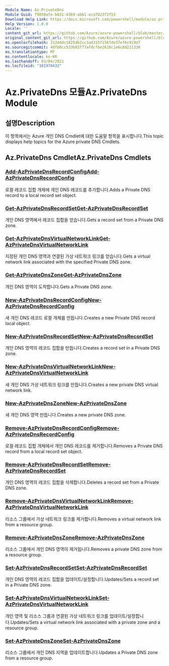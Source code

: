 ```yaml
---
Module Name: Az.PrivateDns
Module Guid: f9850afe-b631-4369-ab61-eca7023f2f53
Download Help Link: https://docs.microsoft.com/powershell/module/az.privatedns
Help Version: 1.0.0
Locale: ''
content_git_url: https://github.com/Azure/azure-powershell/blob/master/src/PrivateDns/PrivateDns/help/Az.PrivateDNS.md
original_content_git_url: https://github.com/Azure/azure-powershell/blob/master/src/PrivateDns/PrivateDns/help/Az.PrivateDNS.md
ms.openlocfilehash: 312d4dc1825d62cc3ad315f1567de37ef6c919d7
ms.sourcegitcommit: 4dfb0cc533b83f77afdcfbe2618c1e6c8d221330
ms.translationtype: MT
ms.contentlocale: ko-KR
ms.lasthandoff: 03/04/2021
ms.locfileid: "101970432"
---
```

# <span data-ttu-id="f5f6a-101">Az.PrivateDns 모듈</span><span class="sxs-lookup"><span data-stu-id="f5f6a-101">Az.PrivateDns Module</span></span>
## <span data-ttu-id="f5f6a-102">설명</span><span class="sxs-lookup"><span data-stu-id="f5f6a-102">Description</span></span>
<span data-ttu-id="f5f6a-103">이 항목에서는 Azure 개인 DNS Cmdlet에 대한 도움말 항목을 표시합니다.</span><span class="sxs-lookup"><span data-stu-id="f5f6a-103">This topic displays help topics for the Azure private DNS Cmdlets.</span></span>

## <span data-ttu-id="f5f6a-104">Az.PrivateDns Cmdlet</span><span class="sxs-lookup"><span data-stu-id="f5f6a-104">Az.PrivateDns Cmdlets</span></span>
### [<span data-ttu-id="f5f6a-105">Add-AzPrivateDnsRecordConfig</span><span class="sxs-lookup"><span data-stu-id="f5f6a-105">Add-AzPrivateDnsRecordConfig</span></span>](Add-AzPrivateDnsRecordConfig.md)
<span data-ttu-id="f5f6a-106">로컬 레코드 집합 개체에 개인 DNS 레코드를 추가합니다.</span><span class="sxs-lookup"><span data-stu-id="f5f6a-106">Adds a Private DNS record to a local record set object.</span></span>

### [<span data-ttu-id="f5f6a-107">Get-AzPrivateDnsRecordSet</span><span class="sxs-lookup"><span data-stu-id="f5f6a-107">Get-AzPrivateDnsRecordSet</span></span>](Get-AzPrivateDnsRecordSet.md)
<span data-ttu-id="f5f6a-108">개인 DNS 영역에서 레코드 집합을 얻습니다.</span><span class="sxs-lookup"><span data-stu-id="f5f6a-108">Gets a record set from a Private DNS zone.</span></span>

### [<span data-ttu-id="f5f6a-109">Get-AzPrivateDnsVirtualNetworkLink</span><span class="sxs-lookup"><span data-stu-id="f5f6a-109">Get-AzPrivateDnsVirtualNetworkLink</span></span>](Get-AzPrivateDnsVirtualNetworkLink.md)
<span data-ttu-id="f5f6a-110">지정된 개인 DNS 영역과 연결된 가상 네트워크 링크를 얻습니다.</span><span class="sxs-lookup"><span data-stu-id="f5f6a-110">Gets a virtual network link associated with the specified Private DNS zone.</span></span>

### [<span data-ttu-id="f5f6a-111">Get-AzPrivateDnsZone</span><span class="sxs-lookup"><span data-stu-id="f5f6a-111">Get-AzPrivateDnsZone</span></span>](Get-AzPrivateDnsZone.md)
<span data-ttu-id="f5f6a-112">개인 DNS 영역이 도착합니다.</span><span class="sxs-lookup"><span data-stu-id="f5f6a-112">Gets a Private DNS zone.</span></span>

### [<span data-ttu-id="f5f6a-113">New-AzPrivateDnsRecordConfig</span><span class="sxs-lookup"><span data-stu-id="f5f6a-113">New-AzPrivateDnsRecordConfig</span></span>](New-AzPrivateDnsRecordConfig.md)
<span data-ttu-id="f5f6a-114">새 개인 DNS 레코드 로컬 개체를 만듭니다.</span><span class="sxs-lookup"><span data-stu-id="f5f6a-114">Creates a new Private DNS record local object.</span></span>

### [<span data-ttu-id="f5f6a-115">New-AzPrivateDnsRecordSet</span><span class="sxs-lookup"><span data-stu-id="f5f6a-115">New-AzPrivateDnsRecordSet</span></span>](New-AzPrivateDnsRecordSet.md)
<span data-ttu-id="f5f6a-116">개인 DNS 영역의 레코드 집합을 만듭니다.</span><span class="sxs-lookup"><span data-stu-id="f5f6a-116">Creates a record set in a Private DNS zone.</span></span>

### [<span data-ttu-id="f5f6a-117">New-AzPrivateDnsVirtualNetworkLink</span><span class="sxs-lookup"><span data-stu-id="f5f6a-117">New-AzPrivateDnsVirtualNetworkLink</span></span>](New-AzPrivateDnsVirtualNetworkLink.md)
<span data-ttu-id="f5f6a-118">새 개인 DNS 가상 네트워크 링크를 만듭니다.</span><span class="sxs-lookup"><span data-stu-id="f5f6a-118">Creates a new private DNS virtual network link.</span></span>

### [<span data-ttu-id="f5f6a-119">New-AzPrivateDnsZone</span><span class="sxs-lookup"><span data-stu-id="f5f6a-119">New-AzPrivateDnsZone</span></span>](New-AzPrivateDnsZone.md)
<span data-ttu-id="f5f6a-120">새 개인 DNS 영역 만듭니다.</span><span class="sxs-lookup"><span data-stu-id="f5f6a-120">Creates a new private DNS zone.</span></span>

### [<span data-ttu-id="f5f6a-121">Remove-AzPrivateDnsRecordConfig</span><span class="sxs-lookup"><span data-stu-id="f5f6a-121">Remove-AzPrivateDnsRecordConfig</span></span>](Remove-AzPrivateDnsRecordConfig.md)
<span data-ttu-id="f5f6a-122">로컬 레코드 집합 개체에서 개인 DNS 레코드를 제거합니다.</span><span class="sxs-lookup"><span data-stu-id="f5f6a-122">Removes a Private DNS record from a local record set object.</span></span>

### [<span data-ttu-id="f5f6a-123">Remove-AzPrivateDnsRecordSet</span><span class="sxs-lookup"><span data-stu-id="f5f6a-123">Remove-AzPrivateDnsRecordSet</span></span>](Remove-AzPrivateDnsRecordSet.md)
<span data-ttu-id="f5f6a-124">개인 DNS 영역의 레코드 집합을 삭제합니다.</span><span class="sxs-lookup"><span data-stu-id="f5f6a-124">Deletes a record set from a Private DNS zone.</span></span>

### [<span data-ttu-id="f5f6a-125">Remove-AzPrivateDnsVirtualNetworkLink</span><span class="sxs-lookup"><span data-stu-id="f5f6a-125">Remove-AzPrivateDnsVirtualNetworkLink</span></span>](Remove-AzPrivateDnsVirtualNetworkLink.md)
<span data-ttu-id="f5f6a-126">리소스 그룹에서 가상 네트워크 링크를 제거합니다.</span><span class="sxs-lookup"><span data-stu-id="f5f6a-126">Removes a virtual network link from a resource group.</span></span>

### [<span data-ttu-id="f5f6a-127">Remove-AzPrivateDnsZone</span><span class="sxs-lookup"><span data-stu-id="f5f6a-127">Remove-AzPrivateDnsZone</span></span>](Remove-AzPrivateDnsZone.md)
<span data-ttu-id="f5f6a-128">리소스 그룹에서 개인 DNS 영역이 제거됩니다.</span><span class="sxs-lookup"><span data-stu-id="f5f6a-128">Removes a private DNS zone from a resource group.</span></span>

### [<span data-ttu-id="f5f6a-129">Set-AzPrivateDnsRecordSet</span><span class="sxs-lookup"><span data-stu-id="f5f6a-129">Set-AzPrivateDnsRecordSet</span></span>](Set-AzPrivateDnsRecordSet.md)
<span data-ttu-id="f5f6a-130">개인 DNS 영역의 레코드 집합을 업데이트/설정합니다.</span><span class="sxs-lookup"><span data-stu-id="f5f6a-130">Updates/Sets a record set in a Private DNS zone.</span></span>

### [<span data-ttu-id="f5f6a-131">Set-AzPrivateDnsVirtualNetworkLink</span><span class="sxs-lookup"><span data-stu-id="f5f6a-131">Set-AzPrivateDnsVirtualNetworkLink</span></span>](Set-AzPrivateDnsVirtualNetworkLink.md)
<span data-ttu-id="f5f6a-132">개인 영역 및 리소스 그룹과 연결된 가상 네트워크 링크를 업데이트/설정합니다.</span><span class="sxs-lookup"><span data-stu-id="f5f6a-132">Updates/Sets a virtual network link associated with a private zone and a resource group.</span></span>

### [<span data-ttu-id="f5f6a-133">Set-AzPrivateDnsZone</span><span class="sxs-lookup"><span data-stu-id="f5f6a-133">Set-AzPrivateDnsZone</span></span>](Set-AzPrivateDnsZone.md)
<span data-ttu-id="f5f6a-134">리소스 그룹에서 개인 DNS 지역을 업데이트합니다.</span><span class="sxs-lookup"><span data-stu-id="f5f6a-134">Updates a Private DNS zone from a resource group.</span></span>

